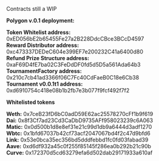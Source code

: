 Contracts still a WIP

**Polygon v.0.1 deployment:**

**Token Whitelist address:** 	0xED056bE2b65455Fe27a2B228DdcCBce3BCcD4597  
**Reward Distributor address:** 	0xc473337DEDeC604e399EF7e200232C41a6400d80  
**Refund Prize Structure address:** 0xaF69D4fE7ba02C3FeDdDF0fd5d5D5a561Ada64b3  
**TournamentFactory address:** 	0x210c7cb41ad3366f06C7Fc40CdFaeB0C18e6Cb38  
**Tournament v0.0.1t1 address:**	0xd6910754c418e08b1b2fb7e3b077f9fcf492f7f2  

**Whitelisted tokens**

**Weth:** 	0x7ceB23fD6bC0adD59E62ac25578270cFf1b9f619  
**Dai:** 	  0x8f3Cf7ad23Cd3CaDbD9735AFf958023239c6A063  
**Matic:**	0x0d500b1d8e8ef31e21c99d1db9a6444d3adf1270  
**Wbtc:**  	0x1bfd67037b42cf73acf2047067bd4f2c47d9bfd6  
**Link:** 	0x53e0bca35ec356bd5dddfebbd1fc0fd03fabad39  
**Aave:**	  0xd6df932a45c0f255f85145f286ea0b292b21c90b  
**Curve:**	0x172370d5cd63279efa6d502dab29171933a610af  
